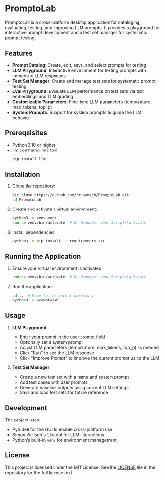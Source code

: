 # PromptoLab

PromptoLab is a cross-platform desktop application for cataloging, evaluating, testing, and improving LLM prompts. It provides a playground for interactive prompt development and a test set manager for systematic prompt testing.

## Features

- **Prompt Catalog**: Create, edit, save, and select prompts for testing
- **LLM Playground**: Interactive environment for testing prompts with immediate LLM responses
- **Test Set Manager**: Create and manage test sets for systematic prompt testing
- **Eval Playground**: Evaluate LLM performance on test sets via text embeddings and LLM grading
- **Customizable Parameters**: Fine-tune LLM parameters (temperature, max_tokens, top_p)
- **System Prompts**: Support for system prompts to guide the LLM behavior

## Prerequisites

- Python 3.10 or higher
- [llm](https://github.com/simonw/llm) command-line tool
  ```bash
  pip install llm
  ```

## Installation

1. Clone the repository:
   ```bash
   git clone https://github.com/crjaensch/PromptoLab.git
   cd PromptoLab
   ```

2. Create and activate a virtual environment:
   ```bash
   python3 -m venv venv
   source venv/bin/activate  # On Windows: venv\Scripts\activate
   ```

3. Install dependencies:
   ```bash
   python3 -m pip install -r requirements.txt
   ```

## Running the Application

1. Ensure your virtual environment is activated:
   ```bash
   source venv/bin/activate  # On Windows: venv\Scripts\activate
   ```

2. Run the application:
   ```bash
   cd ..  # Move to the parent directory
   python3 -m promptolab
   ```

## Usage

1. **LLM Playground**
   - Enter your prompt in the user prompt field
   - Optionally set a system prompt
   - Adjust LLM parameters (temperature, max_tokens, top_p) as needed
   - Click "Run" to see the LLM response
   - Click "Improve Prompt" to improve the current prompt using the LLM

2. **Test Set Manager**
   - Create a new test set with a name and system prompt
   - Add test cases with user prompts
   - Generate baseline outputs using current LLM settings
   - Save and load test sets for future reference

## Development

The project uses:
- PySide6 for the GUI to enable cross-platform use
- Simon Willison's `llm` tool for LLM interactions
- Python's built-in `venv` for environment management

## License

This project is licensed under the MIT License. See the [LICENSE](license.md) file in the repository for the full license text.

